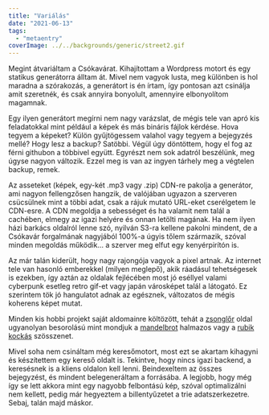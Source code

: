 ```yaml
---
title: "Variálás"
date: "2021-06-13"
tags: 
  - "metaentry"
coverImage: ../../backgrounds/generic/street2.gif
---
```


Megint átvariáltam a Csókavárat. Kihajítottam a Wordpress motort és egy statikus generátorra álltam át. Mivel nem vagyok lusta, meg különben is hol maradna a szórakozás, a generátort is én írtam, így pontosan azt csinálja amit szeretnék, és csak annyira bonyolult, amennyire elbonyolítom magamnak. 

Egy ilyen generátort megírni nem nagy varázslat, de mégis tele van apró kis feladatokkal mint például a képek és más bináris fájlok kérdése. Hova tegyem a képeket? Külön gyűjtögessem valahol vagy tegyem a bejegyzés mellé? Hogy lesz a backup? Satöbbi. Végül úgy döntöttem, hogy el fog az férni githubon a többivel együtt. Egyrészt nem sok adatról beszélünk, meg úgyse nagyon változik. Ezzel meg is van az ingyen tárhely meg a végtelen backup, remek.

Az asseteket (képek, egy-két .mp3 vagy .zip) CDN-re pakolja a generátor, ami nagyon fellengzősen hangzik, de valójában ugyazon a szerveren csücsülnek mint a többi adat, csak a rájuk mutató URL-eket cserélgetem le CDN-esre. A CDN megoldja a sebességet és ha valamit nem talál a cachében, elmegy az igazi helyére és onnan letölti magának. Ha nem ilyen házi barkács oldalról lenne szó, nyilván S3-ra kellene pakolni mindent, de a Csókavár forgalmának nagyjából 100%-a úgyis tőlem származik, szóval minden megoldás működik... a szerver meg elfut egy kenyérpirítón is.

Az már talán kiderült, hogy nagy rajongója vagyok a pixel artnak. Az internet tele van hasonló emberekkel (milyen meglepő), akik ráadásul tehetségesek is ezekben, így aztán az oldalak fejlécében most jó eséllyel valami cyberpunk esetleg retro gif-et vagy japán városképet talál a látogató. Ez szerintem tök jó hangulatot adnak az egésznek, változatos de mégis koherens képet mutat.

Minden kis hobbi projekt saját aldomainre költözött, tehát a [zsonglőr](https://zsonglor.csokavar.hu) oldal ugyanolyan besorolású mint mondjuk a [mandelbrot](https://mandelbrot.csokavar.hu) halmazos vagy a [rubik kockás](https://rubik.csokavar.hu) szösszenet.

Mivel soha nem csináltam még keresőmotort, most ezt se akartam kihagyni és készítettem egy kereső oldalt is. Tekintve, hogy nincs igazi backend, a keresésnek is a kliens oldalon kell lenni. Beindexeltem az összes bejegyzést, és mindent belegeneráltam a forrásába. A legjobb, hogy még így se lett akkora mint egy nagyobb felbontású kép, szóval optimalizálni nem kellett, pedig már hegyeztem a billentyűzetet a trie adatszerkezetre. Sebaj, talán majd máskor.
